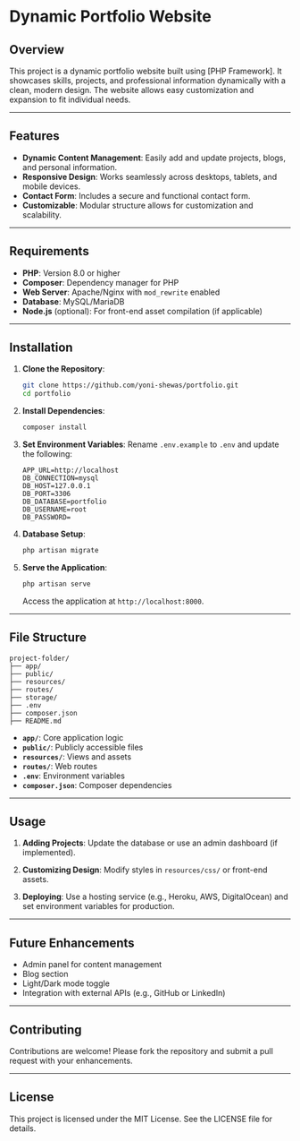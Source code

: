 # Dynamic Portfolio Website

## Overview
This project is a dynamic portfolio website built using [PHP Framework]. It showcases skills, projects, and professional information dynamically with a clean, modern design. The website allows easy customization and expansion to fit individual needs.

---

## Features
- **Dynamic Content Management**: Easily add and update projects, blogs, and personal information.
- **Responsive Design**: Works seamlessly across desktops, tablets, and mobile devices.
- **Contact Form**: Includes a secure and functional contact form.
- **Customizable**: Modular structure allows for customization and scalability.

---

## Requirements
- **PHP**: Version 8.0 or higher
- **Composer**: Dependency manager for PHP
- **Web Server**: Apache/Nginx with `mod_rewrite` enabled
- **Database**: MySQL/MariaDB
- **Node.js** (optional): For front-end asset compilation (if applicable)

---

## Installation
1. **Clone the Repository**:
   ```bash
   git clone https://github.com/yoni-shewas/portfolio.git
   cd portfolio
   ```

2. **Install Dependencies**:
   ```bash
   composer install
   ```

3. **Set Environment Variables**:
   Rename `.env.example` to `.env` and update the following:
   ```env
   APP_URL=http://localhost
   DB_CONNECTION=mysql
   DB_HOST=127.0.0.1
   DB_PORT=3306
   DB_DATABASE=portfolio
   DB_USERNAME=root
   DB_PASSWORD=
   ```

4. **Database Setup**:
   ```bash
   php artisan migrate
   ```

5. **Serve the Application**:
   ```bash
   php artisan serve
   ```
   Access the application at `http://localhost:8000`.

---

## File Structure
```
project-folder/
├── app/
├── public/
├── resources/
├── routes/
├── storage/
├── .env
├── composer.json
├── README.md
```
- **`app/`**: Core application logic
- **`public/`**: Publicly accessible files
- **`resources/`**: Views and assets
- **`routes/`**: Web routes
- **`.env`**: Environment variables
- **`composer.json`**: Composer dependencies

---

## Usage
1. **Adding Projects**:
   Update the database or use an admin dashboard (if implemented).

2. **Customizing Design**:
   Modify styles in `resources/css/` or front-end assets.

3. **Deploying**:
   Use a hosting service (e.g., Heroku, AWS, DigitalOcean) and set environment variables for production.

---

## Future Enhancements
- Admin panel for content management
- Blog section
- Light/Dark mode toggle
- Integration with external APIs (e.g., GitHub or LinkedIn)

---

## Contributing
Contributions are welcome! Please fork the repository and submit a pull request with your enhancements.

---

## License
This project is licensed under the MIT License. See the LICENSE file for details.

